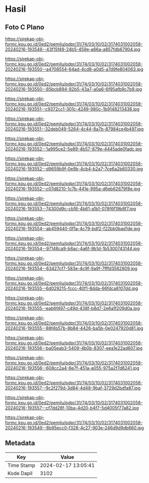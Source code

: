 # Hasil

## Foto C Plano

https://sirekap-obj-formc.kpu.go.id/0ed2/pemilu/pdpr/31/74/03/10/02/3174031002058-20240216-193548--43f15f49-24b5-459e-a66a-a857fdb67904.jpg

https://sirekap-obj-formc.kpu.go.id/0ed2/pemilu/pdpr/31/74/03/10/02/3174031002058-20240216-193550--a4708554-64ad-4cd8-a0d5-a7d9fe804063.jpg

https://sirekap-obj-formc.kpu.go.id/0ed2/pemilu/pdpr/31/74/03/10/02/3174031002058-20240216-193550--85bcb894-82b5-43a7-a0a6-6f95afb9c7b9.jpg

https://sirekap-obj-formc.kpu.go.id/0ed2/pemilu/pdpr/31/74/03/10/02/3174031002058-20240216-193551--c9372cc1-301c-4249-980c-1b9148213436.jpg

https://sirekap-obj-formc.kpu.go.id/0ed2/pemilu/pdpr/31/74/03/10/02/3174031002058-20240216-193551--32deb049-5264-4c44-8a7b-87984ce4b497.jpg

https://sirekap-obj-formc.kpu.go.id/0ed2/pemilu/pdpr/31/74/03/10/02/3174031002058-20240216-193552--1a995ce2-5e89-4b57-879e-4445ade0fadc.jpg

https://sirekap-obj-formc.kpu.go.id/0ed2/pemilu/pdpr/31/74/03/10/02/3174031002058-20240216-193552--d9659b9f-0e9b-4cb4-b2a7-7ce6a2b60330.jpg

https://sirekap-obj-formc.kpu.go.id/0ed2/pemilu/pdpr/31/74/03/10/02/3174031002058-20240216-193552--c07d8210-1c7b-441e-995a-d6eb62679f8e.jpg

https://sirekap-obj-formc.kpu.go.id/0ed2/pemilu/pdpr/31/74/03/10/02/3174031002058-20240216-193553--74300d9c-cb16-4b61-a1b1-078f6f19b8f7.jpg

https://sirekap-obj-formc.kpu.go.id/0ed2/pemilu/pdpr/31/74/03/10/02/3174031002058-20240216-193554--ab459440-0f1a-4c79-bdf2-f22bb0bad1de.jpg

https://sirekap-obj-formc.kpu.go.id/0ed2/pemilu/pdpr/31/74/03/10/02/3174031002058-20240216-193554--97148ca9-b6ac-4a6f-9b1d-1b5300743144.jpg

https://sirekap-obj-formc.kpu.go.id/0ed2/pemilu/pdpr/31/74/03/10/02/3174031002058-20240216-193554--63427cf7-583e-4c9f-9a9f-7fffd3562809.jpg

https://sirekap-obj-formc.kpu.go.id/0ed2/pemilu/pdpr/31/74/03/10/02/3174031002058-20240216-193555--6d029215-fccc-40f1-8dda-66fdca8107dd.jpg

https://sirekap-obj-formc.kpu.go.id/0ed2/pemilu/pdpr/31/74/03/10/02/3174031002058-20240216-193555--eab6f497-c49d-438f-b8d7-2e6a1f209d0a.jpg

https://sirekap-obj-formc.kpu.go.id/0ed2/pemilu/pdpr/31/74/03/10/02/3174031002058-20240216-193555--88f4b57b-8b84-4426-ba5b-0e0247920d81.jpg

https://sirekap-obj-formc.kpu.go.id/0ed2/pemilu/pdpr/31/74/03/10/02/3174031002058-20240216-193556--ba05eab3-5409-4b0b-8307-eea1e22ad607.jpg

https://sirekap-obj-formc.kpu.go.id/0ed2/pemilu/pdpr/31/74/03/10/02/3174031002058-20240216-193556--608cc2a4-6e7f-451a-a055-975a2f7d6241.jpg

https://sirekap-obj-formc.kpu.go.id/0ed2/pemilu/pdpr/31/74/03/10/02/3174031002058-20240216-193557--9c2f279d-3d84-4d48-9baf-3729d2bdfa87.jpg

https://sirekap-obj-formc.kpu.go.id/0ed2/pemilu/pdpr/31/74/03/10/02/3174031002058-20240216-193557--cf7dd28f-10ba-4d20-b4f7-5d4005f77a82.jpg

https://sirekap-obj-formc.kpu.go.id/0ed2/pemilu/pdpr/31/74/03/10/02/3174031002058-20240216-193549--8b95ecc0-f328-4c27-903e-246d9d9db660.jpg


## Metadata

| Key        | Value               |
| ---------- | ------------------- |
| Time Stamp | 2024-02-17 13:05:41 |
| Kode Dapil | 3102                |



